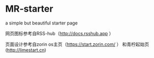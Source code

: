 # MR-starter
a simple but beautiful starter page

网页图标参考自RSS-hub（http://docs.rsshub.app
）

页面设计参考自zorin os主页（https://start.zorin.com/
）
和青柠起始页(http://limestart.cn)
